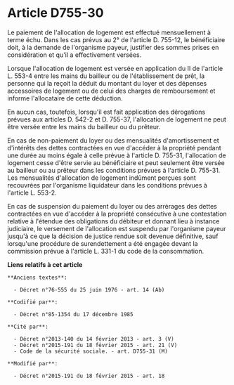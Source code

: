 # Article D755-30

Le paiement de l'allocation de logement est effectué mensuellement à terme échu. Dans les cas prévus au 2° de l'article D.
755-12, le bénéficiaire doit, à la demande de l'organisme payeur, justifier des sommes prises en considération et qu'il a
effectivement versées. 

Lorsque l'allocation de logement est versée en application du II de l'article L. 553-4 entre les mains du bailleur ou de
l'établissement de prêt, la personne qui la reçoit la déduit du montant du loyer et des dépenses accessoires de logement ou
de celui des charges de remboursement et informe l'allocataire de cette déduction. 

En aucun cas, toutefois, lorsqu'il est fait application des dérogations prévues aux articles D. 542-2 et D. 755-37,
l'allocation de logement ne peut être versée entre les mains du bailleur ou du prêteur. 

En cas de non-paiement du loyer ou des mensualités d'amortissement et d'intérêts des dettes contractées en vue d'accéder à la
propriété pendant une durée au moins égale à celle prévue à l'article D. 755-31, l'allocation de logement cesse d'être servie
au bénéficiaire et peut seulement être versée au bailleur ou au prêteur dans les conditions prévues à l'article D. 755-31.
Les mensualités d'allocation de logement indûment perçues sont recouvrées par l'organisme liquidateur dans les conditions
prévues à l'article L. 553-2. 

En cas de suspension du paiement du loyer ou des arrérages des dettes contractées en vue d'accéder à la propriété consécutive
à une contestation relative à l'étendue des obligations du débiteur et donnant lieu à instance judiciaire, le versement de
l'allocation est suspendu par l'organisme payeur jusqu'à ce que la décision de justice rendue soit devenue définitive, sauf
lorsqu'une procédure de surendettement a été engagée devant la commission prévue à l'article L. 331-1 du code de la
consommation.

**Liens relatifs à cet article**

	**Anciens textes**:

	  - Décret n°76-555 du 25 juin 1976 - art. 14 (Ab)

	**Codifié par**:

	  - Décret n°85-1354 du 17 décembre 1985

	**Cité par**:

	  - Décret n°2013-140 du 14 février 2013 - art. 3 (V)
	  - Décret n°2015-191 du 18 février 2015 - art. 21 (V)
	  - Code de la sécurité sociale. - art. D755-31 (M)

	**Modifié par**:

	  - Décret n°2015-191 du 18 février 2015 - art. 18
